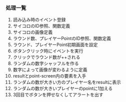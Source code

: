 ### 処理一覧
1. 読み込み時のイベント登録
2. サイコロのID参照、関数定義
3. サイコロの画像定義
4. ラウンド数、プレイヤーPointのID参照、関数定義
5. ラウンド、プレイヤーPoint初期画面を設定
6. ボタンクリック時にイベントを実行
7. クリックでラウンド数が++される
8. ランダムの数字シャッフルを作る
9. 数字によって画像が変わるように定義
10. resultとpoint-screen内の要素を入手
11. ランダムの数が大きい方のプレイヤー名をresultに表示
12. ランダムの数が大きいプレイヤーのpointに1加える
13. 3回目でボタンを押せなくしてアラートを出す